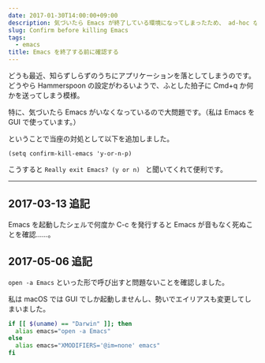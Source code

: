 ```yaml
---
date: 2017-01-30T14:00:00+09:00
description: 気づいたら Emacs が終了している環境になってしまったため、 ad-hoc な対応を入れました。
slug: Confirm before killing Emacs
tags:
  - emacs
title: Emacs を終了する前に確認する
---
```


どうも最近、知らずしらずのうちにアプリケーションを落としてしまうのです。どうやら Hammerspoon の設定がわるいようで、ふとした拍子に Cmd+q か何かを送ってしまう模様。

特に、気づいたら Emacs がいなくなっているので大問題です。（私は Emacs を GUI で使っています。）<!--more-->

ということで当座の対処として以下を追加しました。

    (setq confirm-kill-emacs 'y-or-n-p)

こうすると `Really exit Emacs? (y or n) ` と聞いてくれて便利です。

* * *

## 2017-03-13 追記

Emacs を起動したシェルで何度か C-c を発行すると Emacs が音もなく死ぬことを確認……。

## 2017-05-06 追記

`open -a Emacs` といった形で呼び出すと問題ないことを確認しました。

私は macOS では GUI でしか起動しませんし、勢いでエイリアスも変更してしまいました。

```sh
if [[ $(uname) == "Darwin" ]]; then
  alias emacs="open -a Emacs"
else
  alias emacs="XMODIFIERS='@im=none' emacs"
fi
```
